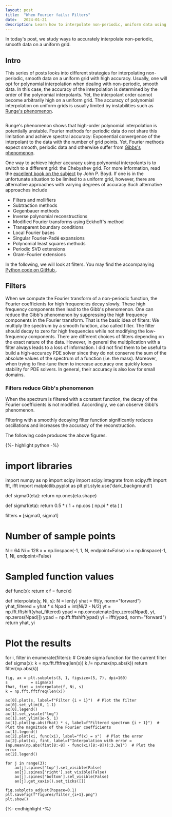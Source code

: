 ```yaml
---
layout: post
title:  "When Fourier fails: Filters"
date:   2024-01-21
description: Learn how to interpolate non-periodic, uniform data using filters!
---
```


<script src="https://cdn.mathjax.org/mathjax/latest/MathJax.js?config=TeX-AMS-MML_HTMLorMML" type="text/javascript"></script>

<p class="intro"><span class="dropcap">I</span>n today's post, we study ways to accurately interpolate non-periodic, smooth data on a uniform grid. </p>


## Intro
This series of posts looks into different strategies for interpolating non-periodic, smooth data on a uniform grid with high accuracy. Usually, one will opt for polynomial interpolation when dealing with non-periodic, smooth data. In this case, the accuracy of the interpolation is determined by the order of the polynomial interpolants. Yet, the interpolant order cannot become arbitrarily high on a uniform grid. The accuracy of polynomial interpolation on uniform grids is usually limited by instabilities such as [Runge's phenomenon][runge-wiki].

<img src="{{ site.baseurl }}/assets/img/nonperiodicinterpolation-python/runge.png" alt="">

Runge's phenomenon shows that high-order polynomial interpolation is potentially unstable. Fourier methods for periodic data do not share this limitation and achieve spectral accuracy: Exponential convergence of the interpolant to the data with the number of grid points. Yet, Fourier methods expect smooth, periodic data and otherwise suffer from [Gibbs's phenomenon][gibbs-wiki].

One way to achieve higher accuracy using polynomial interpolants is to switch to a different grid: the Chebyshev grid. For more information, read the [excellent book on the subject][boyd-cheby] by John P. Boyd. If one is in the unfortunate situation to be limited to a uniform grid, however, there are alternative approaches with varying degrees of accuracy
Such alternative approaches include
- Filters and mollifiers
- Subtraction methods
- Gegenbauer methods
- Inverse polynomial reconstructions
- Modified Fourier transforms using Eckhoff's method
- Transparent boundary conditions
- Local Fourier bases
- Singular Fourier-Padé expansions
- Polynomial least squares methods
- Periodic SVD extensions
- Gram-Fourier extensions

In the following, we will look at filters.  You may find the accompanying <a href="https://github.com/KunkelAlexander/nonperiodicinterpolation-python"> Python code on GitHub </a>.


## Filters
When we compute the Fourier transform of a non-periodic function, the Fourier coefficients for high frequencies decay slowly. These high frequency components then lead to the Gibb's phenomenon. One can reduce the Gibb's phenomenon by suppressing the high frequency components in the Fourier transform. That is the basic idea of filters: We multiply the spectrum by a smooth function, also called filter. The filter should decay to zero for high frequencies while not modifying the low-frequency components. There are different choices of filters depending on the exact nature of the data. However, in general the multiplication with a filter always leads to a loss of information. I did not find them to be useful to build  a high-accuracy PDE solver since they do not conserve the sum of the absolute values of the spectrum of a function (i.e. the mass). Moreover, when trying to fine-tune them to increase accuracy one quickly loses stability for PDE solvers. In general, their accuracy is also low for small domains.

### Filters reduce Gibb's phenomenon

When the spectrum is filtered with a constant function, the decay of the Fourier coefficients is not modified. Accordingly, we can observe Gibb's phenomenon.
<img src="{{ site.baseurl }}/assets/img/nonperiodicinterpolation-python/filter_1.png" alt="">

Filtering with a smoothly decaying filter function significantly reduces oscillations and increases the accuracy of the reconstruction.
<img src="{{ site.baseurl }}/assets/img/nonperiodicinterpolation-python/filter_2.png" alt="">

The following code produces the above figures.

{%- highlight python -%}
# import libraries
import numpy as np
import scipy
import scipy.integrate
from scipy.fft import fft, ifft
import matplotlib.pyplot as plt
plt.style.use('dark_background')

def sigma0(eta):
    return np.ones(eta.shape)

def sigma1(eta):
    return 0.5 * ( 1 + np.cos ( np.pi * eta ) )

filters = [sigma0, sigma1]

# Number of sample points
N  = 64
Ni = 128
x  = np.linspace(-1, 1, N,  endpoint=False)
xi = np.linspace(-1, 1, Ni, endpoint=False)

# Sampled function values
def func(x):
    return x
f = func(x)

def interpolate(y, Ni, s):
    N             = len(y)
    yhat          = fft(y, norm="forward")
    yhat_filtered = yhat * s
    Npad          = int(Ni/2 - N/2)
    yt            = np.fft.fftshift(yhat_filtered)
    ypad          = np.concatenate([np.zeros(Npad), yt, np.zeros(Npad)])
    ypad          = np.fft.fftshift(ypad)
    yi            = ifft(ypad, norm="forward")
    return yhat, yi

# Plot the results
for i, filter in enumerate(filters):
    # Create sigma function for the current filter
    def sigma(x):
        k = np.fft.fftfreq(len(x))
        k /= np.max(np.abs(k))
        return filter(np.abs(k))

    fig, ax = plt.subplots(3, 1, figsize=(5, 7), dpi=160)
    s          = sigma(x)
    fhat, fint = interpolate(f, Ni, s)
    k = np.fft.fftfreq(len(x))

    ax[0].plot(s, label=f"Filter {i + 1}")  # Plot the filter
    ax[0].set_ylim(0, 1.1)
    ax[0].legend()
    ax[1].set_yscale("log")
    ax[1].set_ylim(1e-5, 1)
    ax[1].plot(np.abs(fhat) * s, label=f"Filtered spectrum {i + 1}")  # Plot the magnitude of the Fourier coefficients
    ax[1].legend()
    ax[2].plot(xi, func(xi), label="f(x) = x")  # Plot the error
    ax[2].plot(xi, fint, label=f"Interpolation with error = {np.mean(np.abs(fint[8:-8] - func(xi)[8:-8])):3.3e}")  # Plot the error
    ax[2].legend()

    for j in range(3):
        ax[j].spines['top'].set_visible(False)
        ax[j].spines['right'].set_visible(False)
        ax[j].spines['bottom'].set_visible(False)
        ax[j].get_xaxis().set_ticks([])

    fig.subplots_adjust(hspace=0.1)
    plt.savefig(f"figures/filter_{i+1}.png")
    plt.show()
{%- endhighlight -%}




[runge-wiki]: https://en.wikipedia.org/wiki/Runge's_phenomenon
[gibbs-wiki]: https://en.wikipedia.org/wiki/Gibbs_phenomenon
[boyd-cheby]: https://depts.washington.edu/ph506/Boyd.pdf